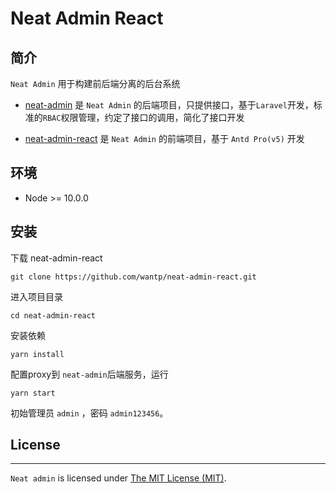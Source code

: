 # Neat Admin React

## 简介

`Neat Admin` 用于构建前后端分离的后台系统

- [neat-admin](https://github.com/wantp/neat-admin) 是 `Neat Admin` 的后端项目，只提供接口，基于`Laravel`开发，标准的`RBAC`权限管理，约定了接口的调用，简化了接口开发

- [neat-admin-react](https://github.com/wantp/neat-admin-react) 是 `Neat Admin` 的前端项目，基于 `Antd Pro(v5)` 开发


## 环境

 - Node >= 10.0.0


## 安装

下载 neat-admin-react

```
git clone https://github.com/wantp/neat-admin-react.git
```

进入项目目录

```
cd neat-admin-react
```
安装依赖

```
yarn install
```

配置proxy到 `neat-admin`后端服务，运行

```
yarn start
```

初始管理员 `admin` ，密码 `admin123456`。


## License

------------

`Neat admin` is licensed under [The MIT License (MIT)](LICENSE).

